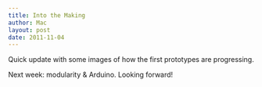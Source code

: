 ```yaml
---
title: Into the Making
author: Mac
layout: post
date: 2011-11-04
---
```


Quick update with some images of how the first prototypes are progressing. 

Next week: modularity & Arduino. Looking forward!
